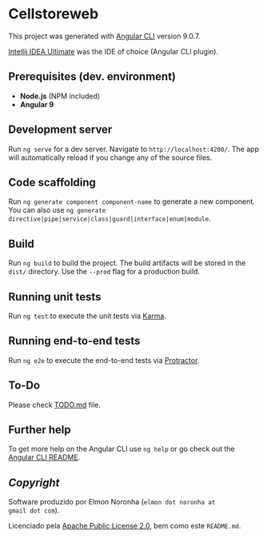 # Cellstoreweb

This project was generated with [Angular CLI](https://github.com/angular/angular-cli) version 9.0.7.

[Intellij IDEA Ultimate](https://www.jetbrains.com/idea/) was the IDE of choice (Angular CLI plugin).

## Prerequisites (dev. environment)

* **Node.js** (NPM included)
* **Angular 9**


## Development server

Run `ng serve` for a dev server. Navigate to `http://localhost:4200/`. The app will automatically reload if you change any of the source files.

## Code scaffolding

Run `ng generate component component-name` to generate a new component. You can also use `ng generate directive|pipe|service|class|guard|interface|enum|module`.

## Build

Run `ng build` to build the project. The build artifacts will be stored in the `dist/` directory. Use the `--prod` flag for a production build.

## Running unit tests

Run `ng test` to execute the unit tests via [Karma](https://karma-runner.github.io).

## Running end-to-end tests

Run `ng e2e` to execute the end-to-end tests via [Protractor](http://www.protractortest.org/).

## To-Do

Please check [TODO.md](TODO.md) file.

## Further help

To get more help on the Angular CLI use `ng help` or go check out the [Angular CLI README](https://github.com/angular/angular-cli/blob/master/README.md).

## _Copyright_

Software produzido por Elmon Noronha (<code>elmon dot noronha at gmail dot com</code>).

Licenciado pela [Apache Public License 2.0](LICENSE.md), bem como este <code>README.md</code>.

